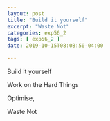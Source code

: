 ```yaml
---
layout: post
title: "Build it yourself"
excerpt: "Waste Not"
categories: exp56_2
tags: [ exp56_2 ]
date: 2019-10-15T08:08:50-04:00

---
```


Build it yourself

Work on the Hard Things

Optimise,

Waste Not
